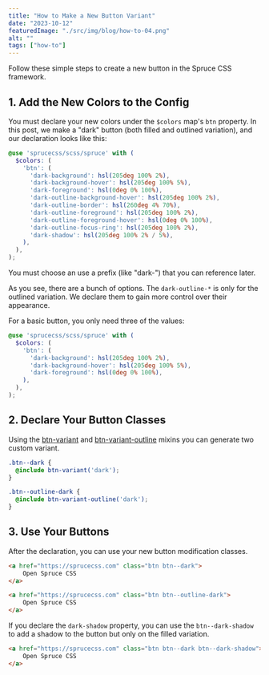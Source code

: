 ```yaml
---
title: "How to Make a New Button Variant"
date: "2023-10-12"
featuredImage: "./src/img/blog/how-to-04.png"
alt: ""
tags: ["how-to"]
---
```


<p class="lead">Follow these simple steps to create a new button in the Spruce CSS framework.</p>

## 1. Add the New Colors to the Config

You must declare your new colors under the `$colors` map's `btn` property. In this post, we make a "dark" button (both filled and outlined variation), and our declaration looks like this:

```scss
@use 'sprucecss/scss/spruce' with (
  $colors: (
    'btn': (
      'dark-background': hsl(205deg 100% 2%),
      'dark-background-hover': hsl(205deg 100% 5%),
      'dark-foreground': hsl(0deg 0% 100%),
      'dark-outline-background-hover': hsl(205deg 100% 2%),
      'dark-outline-border': hsl(260deg 4% 70%),
      'dark-outline-foreground': hsl(205deg 100% 2%),
      'dark-outline-foreground-hover': hsl(0deg 0% 100%),
      'dark-outline-focus-ring': hsl(205deg 100% 2%),
      'dark-shadow': hsl(205deg 100% 2% / 5%),
    ),
  ),
);
```

<Notification type="info">You must choose an use a prefix (like "dark-") that you can reference later.</Notification>

As you see, there are a bunch of options. The `dark-outline-*` is only for the outlined variation. We declare them to gain more control over their appearance.

For a basic button, you only need three of the values:

```scss
@use 'sprucecss/scss/spruce' with (
  $colors: (
    'btn': (
      'dark-background': hsl(205deg 100% 2%),
      'dark-background-hover': hsl(205deg 100% 5%),
      'dark-foreground': hsl(0deg 0% 100%),
    ),
  ),
);
```

## 2. Declare Your Button Classes

Using the [btn-variant](/docs/sass/mixins/#btn-variant) and [btn-variant-outline](/docs/sass/mixins/#btn-variant-outline) mixins you can generate two custom variant.

```scss
.btn--dark {
  @include btn-variant('dark');
}

.btn--outline-dark {
  @include btn-variant-outline('dark');
}
```

## 3. Use Your Buttons

After the declaration, you can use your new button modification classes.

```html
<a href="https://sprucecss.com" class="btn btn--dark">
	Open Spruce CSS
</a>

<a href="https://sprucecss.com" class="btn btn--outline-dark">
	Open Spruce CSS
</a>
```

If you declare the `dark-shadow` property, you can use the `btn--dark-shadow` to add a shadow to the button but only on the filled variation.

```html
<a href="https://sprucecss.com" class="btn btn--dark btn--dark-shadow">
	Open Spruce CSS
</a>
```
